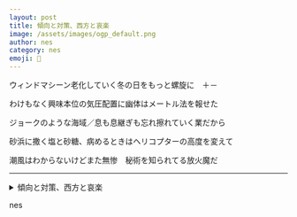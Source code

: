 ```yaml
---
layout: post
title: 傾向と対策、西方と哀楽
image: /assets/images/ogp_default.png
author: nes
category: nes
emoji: 🌇
---
```


<div class="tanka-area"><div class="tanka">
<p>ウィンドマシーン老化していく冬の日をもっと螺旋に　＋<span class="tate-chu-yoko">－</span></p>
<p>わけもなく興味本位の気圧配置に幽体はメートル法を報せた</p>
<p>ジョークのような海域／息も息継ぎも忘れ擦れていく業だから</p>
<p>砂浜に撒く塩と砂糖、病めるときはヘリコプターの高度を変えて</p>
<p>潮風はわからないけどまた無惨　秘術を知られてる放火魔だ</p></div></div>

---

<details><summary>傾向と対策、西方と哀楽</summary>
ウィンドマシーン老化していく冬の日をもっと螺旋に　＋－<br />わけもなく興味本位の気圧配置に幽体はメートル法を報せた<br />ジョークのような海域／息も息継ぎも忘れ擦れていく業だから<br />砂浜に撒く塩と砂糖、病めるときはヘリコプターの高度を変えて<br />潮風はわからないけどまた無惨　秘術を知られてる放火魔だ<br />
</details>

nes
